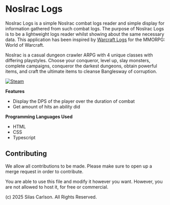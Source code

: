 # Noslrac Logs
Noslrac Logs is a simple Noslrac combat logs reader and simple display for information gathered from such combat logs. The purpose of Noslrac Logs is to be a lightweight logs reader whilst showing about the same necessary data. This application has been inspired by [Warcraft Logs](https://www.warcraftlogs.com/) for the MMORPG: World of Warcraft.

Noslrac is a casual dungeon crawler ARPG with 4 unique classes with differing playstyles. Choose your conqueror, level up, slay monsters, complete campaigns, conqueror the darkest dungeons, obtain powerful items, and craft the ultimate items to cleanse Banglesway of corruption.

[![Steam](https://img.shields.io/badge/Steam-000000?style=for-the-badge&logo=steam&logoColor=white)](https://store.steampowered.com/app/2184030/Noslrac/)

**Features**
- Display the DPS of the player over the duration of combat
- Get amount of hits an ability did

**Programming Languages Used**
- HTML
- CSS
- Typescript

## Contributing
We allow all contributions to be made. Please make sure to open up a merge request in order to contribute.

You are able to use this file and modify it however you want. However, you are not allowed to host it, for free or commercial.

(c) 2025 Silas Carlson. All Rights Reserved.
